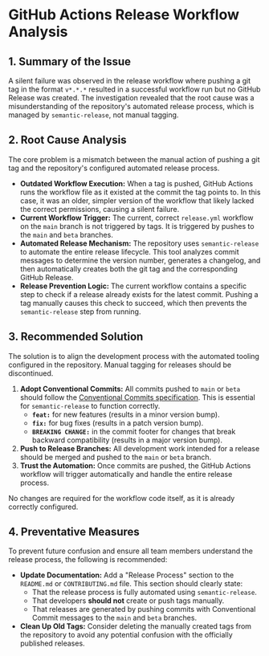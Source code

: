 # GitHub Actions Release Workflow Analysis

## 1. Summary of the Issue

A silent failure was observed in the release workflow where pushing a git tag in the format `v*.*.*` resulted in a successful workflow run but no GitHub Release was created. The investigation revealed that the root cause was a misunderstanding of the repository's automated release process, which is managed by `semantic-release`, not manual tagging.

## 2. Root Cause Analysis

The core problem is a mismatch between the manual action of pushing a git tag and the repository's configured automated release process.

*   **Outdated Workflow Execution:** When a tag is pushed, GitHub Actions runs the workflow file as it existed at the commit the tag points to. In this case, it was an older, simpler version of the workflow that likely lacked the correct permissions, causing a silent failure.
*   **Current Workflow Trigger:** The current, correct `release.yml` workflow on the `main` branch is not triggered by tags. It is triggered by pushes to the `main` and `beta` branches.
*   **Automated Release Mechanism:** The repository uses `semantic-release` to automate the entire release lifecycle. This tool analyzes commit messages to determine the version number, generates a changelog, and then automatically creates both the git tag and the corresponding GitHub Release.
*   **Release Prevention Logic:** The current workflow contains a specific step to check if a release already exists for the latest commit. Pushing a tag manually causes this check to succeed, which then prevents the `semantic-release` step from running.

## 3. Recommended Solution

The solution is to align the development process with the automated tooling configured in the repository. Manual tagging for releases should be discontinued.

1.  **Adopt Conventional Commits:** All commits pushed to `main` or `beta` should follow the [Conventional Commits specification](https://www.conventionalcommits.org/). This is essential for `semantic-release` to function correctly.
    *   **`feat:`** for new features (results in a minor version bump).
    *   **`fix:`** for bug fixes (results in a patch version bump).
    *   **`BREAKING CHANGE:`** in the commit footer for changes that break backward compatibility (results in a major version bump).
2.  **Push to Release Branches:** All development work intended for a release should be merged and pushed to the `main` or `beta` branch.
3.  **Trust the Automation:** Once commits are pushed, the GitHub Actions workflow will trigger automatically and handle the entire release process.

No changes are required for the workflow code itself, as it is already correctly configured.

## 4. Preventative Measures

To prevent future confusion and ensure all team members understand the release process, the following is recommended:

*   **Update Documentation:** Add a "Release Process" section to the `README.md` or `CONTRIBUTING.md` file. This section should clearly state:
    *   That the release process is fully automated using `semantic-release`.
    *   That developers **should not** create or push tags manually.
    *   That releases are generated by pushing commits with Conventional Commit messages to the `main` and `beta` branches.
*   **Clean Up Old Tags:** Consider deleting the manually created tags from the repository to avoid any potential confusion with the officially published releases.
